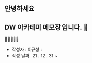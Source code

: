 ## 안녕하세요
## DW 아카데미 메모장 입니다. :pencil:
:pencil::pencil::pencil::pencil::pencil:


- 작성자 : 이규성 :
- 작성 날짜 : 21 . 12 . 31 ~ 
